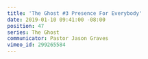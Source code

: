 ```yaml
---
title: 'The Ghost #3 Presence For Everybody'
date: 2019-01-10 09:41:00 -08:00
position: 47
series: The Ghost
communicator: Pastor Jason Graves
vimeo_id: 299265584
---
```


